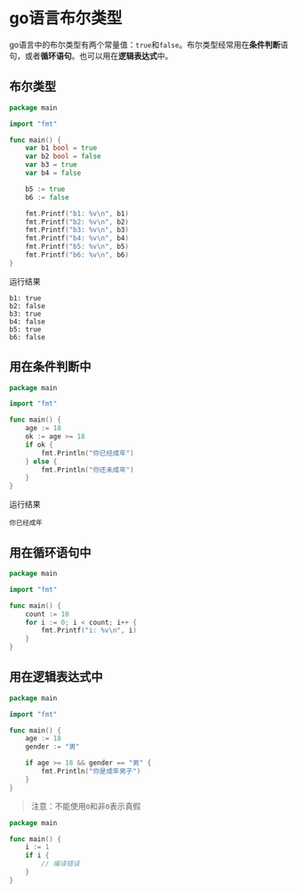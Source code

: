 # go语言布尔类型

go语言中的布尔类型有两个常量值：`true`和`false`。布尔类型经常用在**条件判断**语句，或者**循环语句**。也可以用在**逻辑表达式**中。

## 布尔类型

```go
package main

import "fmt"

func main() {
	var b1 bool = true
	var b2 bool = false
	var b3 = true
	var b4 = false

	b5 := true
	b6 := false

	fmt.Printf("b1: %v\n", b1)
	fmt.Printf("b2: %v\n", b2)
	fmt.Printf("b3: %v\n", b3)
	fmt.Printf("b4: %v\n", b4)
	fmt.Printf("b5: %v\n", b5)
	fmt.Printf("b6: %v\n", b6)
}
```

运行结果

```
b1: true
b2: false
b3: true
b4: false
b5: true
b6: false
```

## 用在条件判断中

```go
package main

import "fmt"

func main() {
	age := 18
	ok := age >= 18
	if ok {
		fmt.Println("你已经成年")
	} else {
		fmt.Println("你还未成年")
	}
}
```

运行结果

```
你已经成年
```

## 用在循环语句中

```go
package main

import "fmt"

func main() {
	count := 10
	for i := 0; i < count; i++ {
		fmt.Printf("i: %v\n", i)
	}
}
```

## 用在逻辑表达式中

```go
package main

import "fmt"

func main() {
	age := 18
	gender := "男"

	if age >= 18 && gender == "男" {
		fmt.Println("你是成年男子")
	}
}
```

> 注意：不能使用`0`和非`0`表示真假

```go
package main

func main() {
	i := 1
	if i {
		// 编译错误
	}
}
```